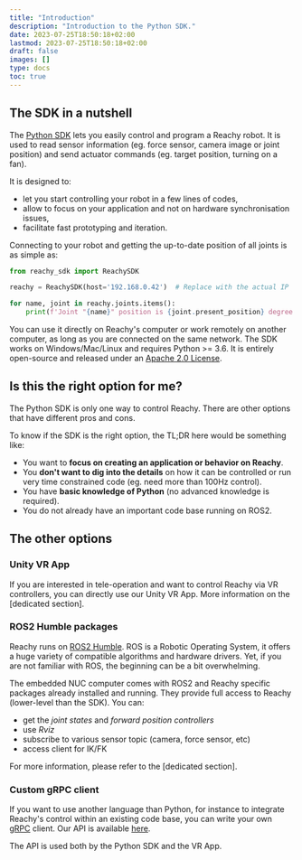 ```yaml
---
title: "Introduction"
description: "Introduction to the Python SDK."
date: 2023-07-25T18:50:18+02:00
lastmod: 2023-07-25T18:50:18+02:00
draft: false
images: []
type: docs
toc: true
---
```


## The SDK in a nutshell

The [Python SDK](https://github.com/pollen-robotics/reachy-sdk) lets you easily control and program a Reachy robot. It is used to read sensor information (eg. force sensor, camera image or joint position) and send actuator commands (eg. target position, turning on a fan).

It is designed to:

* let you start controlling your robot in a few lines of codes,
* allow to focus on your application and not on hardware synchronisation issues,
* facilitate fast prototyping and iteration.

Connecting to your robot and getting the up-to-date position of all joints is as simple as:
```python
from reachy_sdk import ReachySDK

reachy = ReachySDK(host='192.168.0.42')  # Replace with the actual IP

for name, joint in reachy.joints.items():
    print(f'Joint "{name}" position is {joint.present_position} degree.')
```

You can use it directly on Reachy's computer or work remotely on another computer, as long as you are connected on the same network. The SDK works on Windows/Mac/Linux and requires Python >= 3.6. It is entirely open-source and released under an [Apache 2.0 License](https://github.com/pollen-robotics/reachy-sdk/blob/main/LICENSE).

## Is this the right option for me?

The Python SDK is only one way to control Reachy. There are other options that have different pros and cons. 

To know if the SDK is the right option, the TL;DR here would be something like:

* You want to **focus on creating an application or behavior on Reachy**.
* You **don't want to dig into the details** on how it can be controlled or run very time constrained code (eg. need more than 100Hz control).
* You have **basic knowledge of Python** (no advanced knowledge is required).
* You do not already have an important code base running on ROS2.

## The other options

### Unity VR App

If you are interested in tele-operation and want to control Reachy via VR controllers, you can directly use our Unity VR App. More information on the [dedicated section].

### ROS2 Humble packages

Reachy runs on [ROS2 Humble](https://docs.ros.org/en/humble/index.html). ROS is a Robotic Operating System, it offers a huge variety of compatible algorithms and hardware drivers. Yet, if you are not familiar with ROS, the beginning can be a bit overwhelming. 

The embedded NUC computer comes with ROS2 and Reachy specific packages already installed and running. They provide full access to Reachy (lower-level than the SDK). You can:
- get the *joint states* and *forward position controllers*
- use *Rviz*
- subscribe to various sensor topic (camera, force sensor, etc)
- access client for IK/FK

For more information, please refer to the [dedicated section].

### Custom gRPC client

If you want to use another language than Python, for instance to integrate Reachy's control within an existing code base, you can write your own [gRPC](https://grpc.io) client. Our API is available [here](https://github.com/pollen-robotics/reachy-sdk-api).

The API is used both by the Python SDK and the VR App.


